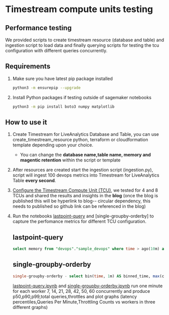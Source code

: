 # Timestream compute units testing

## Performance testing 

We provided scripts to create timestream resource (database and table) and ingestion script to load data and finally querying scripts for testing the tcu configuration with different queries concurrently.

## Requirements

1. Make sure you have latest pip package installed
    ```bash
    python3 -m ensurepip --upgrade
    ```
2. Install Python packages if testing outside of sagemaker notebooks 
    ```bash
    python3 -m pip install boto3 numpy matplotlib
    ```

## How to use it 

1. Create Timestream for LiveAnalytics Database and Table, you can use create_timestream_resource python, terraform or cloudformation template depending upon your choice. 
    - You can change the **database name,table name, memory and magentic retention** within the script or template
2. After resources are created start the ingestion script (ingestion.py), script will ingest 100 devops metrics into Timestream for LiveAnalytics Table **every second**. 
3. [Configure the Timestream Compute Unit (TCU)](https://docs.aws.amazon.com/timestream/latest/developerguide/tcu.html), we tested for 4 and 8 TCUs and shared the results and insights in the **blog** (once the blog is published this will be hyperlink to blog-- circular dependency, this needs to published so github link can be referenced in the blog)
4. Run the notebooks [lastpoint-query](lastpoint-query) and [single-groupby-orderby] to capture the perfomance metrics for different TCU configuration.
    ## lastpoint-query
    ```sql
    select memory from "devops"."sample_devops" where time > ago(10m) and hostname='host1' order by time desc limit 1
    ```

    ## single-groupby-orderby
    ```sql
    single-groupby-orderby - select bin(time, 1m) AS binned_time, max(cpu_utilization) as max_cpu_utilization from "devops"."sample_devops" where time > ago(10m) and hostname='host2' group by bin(time, 1m) order by binned_time asc
    ```

    [lastpoint-query.ipynb](./lastpoint-query.ipynb) and [single-groupby-orderby.ipynb](./single-groupby-orderby.ipynb) run one minute for each worker 7, 14, 21, 28, 42, 50, 60 concurrently and  produce p50,p90,p99,total queries,throttles and plot graphs (latency percentiles,Queries Per Minute,Throttling Counts vs workers in three different graphs)